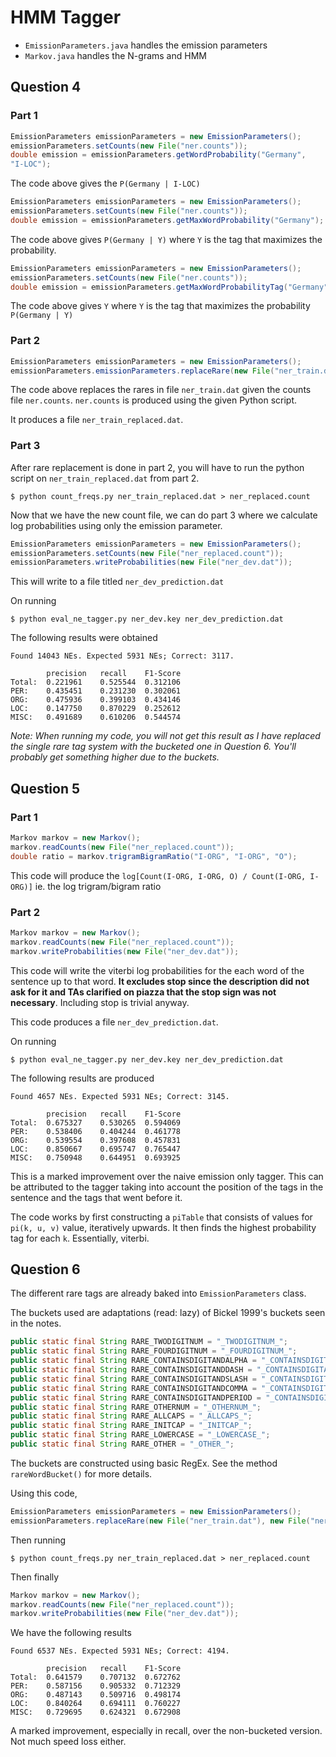 # HMM Tagger

- `EmissionParameters.java` handles the emission parameters
- `Markov.java` handles the N-grams and HMM

## Question 4

### Part 1

```java
EmissionParameters emissionParameters = new EmissionParameters();
emissionParameters.setCounts(new File("ner.counts"));
double emission = emissionParameters.getWordProbability("Germany",
"I-LOC");
```

The code above gives the `P(Germany | I-LOC)`

```java
EmissionParameters emissionParameters = new EmissionParameters();
emissionParameters.setCounts(new File("ner.counts"));
double emission = emissionParameters.getMaxWordProbability("Germany");
```

The code above gives `P(Germany | Y)` where `Y` is the tag that maximizes the probability.

```java
EmissionParameters emissionParameters = new EmissionParameters();
emissionParameters.setCounts(new File("ner.counts"));
double emission = emissionParameters.getMaxWordProbabilityTag("Germany");
```

The code above gives `Y` where `Y` is the tag that maximizes the probability `P(Germany | Y)`

### Part 2

```java
EmissionParameters emissionParameters = new EmissionParameters();
emissionParameters.emissionParameters.replaceRare(new File("ner_train.dat"), new File("ner.counts"));
```

The code above replaces the rares in file `ner_train.dat` given the counts file `ner.counts`. `ner.counts` is produced using the given Python script.

It produces a file `ner_train_replaced.dat`.

### Part 3

After rare replacement is done in part 2, you will have to run the python script on `ner_train_replaced.dat` from part 2.

```
$ python count_freqs.py ner_train_replaced.dat > ner_replaced.count
```

Now that we have the new count file, we can do part 3 where we calculate log probabilities using only the emission parameter.

```java
EmissionParameters emissionParameters = new EmissionParameters();
emissionParameters.setCounts(new File("ner_replaced.count"));
emissionParameters.writeProbabilities(new File("ner_dev.dat"));
```

This will write to a file titled `ner_dev_prediction.dat`

On running

```
$ python eval_ne_tagger.py ner_dev.key ner_dev_prediction.dat
```

The following results were obtained

```
Found 14043 NEs. Expected 5931 NEs; Correct: 3117.

        precision   recall    F1-Score
Total:  0.221961    0.525544  0.312106
PER:    0.435451    0.231230  0.302061
ORG:    0.475936    0.399103  0.434146
LOC:    0.147750    0.870229  0.252612
MISC:   0.491689    0.610206  0.544574
```

*Note: When running my code, you will not get this result as I have replaced the single rare tag system with the bucketed one in Question 6. You'll probably get something higher due to the buckets.*

## Question 5

### Part 1

```java
Markov markov = new Markov();
markov.readCounts(new File("ner_replaced.count"));
double ratio = markov.trigramBigramRatio("I-ORG", "I-ORG", "O");
```

This code will produce the `log[Count(I-ORG, I-ORG, O) / Count(I-ORG, I-ORG)]` ie. the log trigram/bigram ratio

### Part 2

```java
Markov markov = new Markov();
markov.readCounts(new File("ner_replaced.count"));
markov.writeProbabilities(new File("ner_dev.dat"));
```

This code will write the viterbi log probabilities for the each word of the sentence up to that word. **It excludes stop since the description did not ask for it and TAs clarified on piazza that the stop sign was not necessary**. Including stop is trivial anyway.

This code produces a file `ner_dev_prediction.dat`.

On running

```
$ python eval_ne_tagger.py ner_dev.key ner_dev_prediction.dat
```

The following results are produced

```
Found 4657 NEs. Expected 5931 NEs; Correct: 3145.

        precision   recall    F1-Score
Total:  0.675327    0.530265  0.594069
PER:    0.538406    0.404244  0.461778
ORG:    0.539554    0.397608  0.457831
LOC:    0.850667    0.695747  0.765447
MISC:   0.750948    0.644951  0.693925
```

This is a marked improvement over the naive emission only tagger. This can be attributed to the tagger taking into account the position of the tags in the sentence and the tags that went before it.

The code works by first constructing a `piTable` that consists of values for `pi(k, u, v)` value, iteratively upwards. It then finds the highest probability tag for each `k`. Essentially, viterbi.

## Question 6

The different rare tags are already baked into `EmissionParameters` class.

The buckets used are adaptations (read: lazy) of Bickel 1999's buckets seen in the notes.

```java
public static final String RARE_TWODIGITNUM = "_TWODIGITNUM_";
public static final String RARE_FOURDIGITNUM = "_FOURDIGITNUM_";
public static final String RARE_CONTAINSDIGITANDALPHA = "_CONTAINSDIGITANDALPHA_";
public static final String RARE_CONTAINSDIGITANDDASH = "_CONTAINSDIGITANDDASH_";
public static final String RARE_CONTAINSDIGITANDSLASH = "_CONTAINSDIGITANDSLASH_";
public static final String RARE_CONTAINSDIGITANDCOMMA = "_CONTAINSDIGITANDCOMMA_";
public static final String RARE_CONTAINSDIGITANDPERIOD = "_CONTAINSDIGITANDPERIOD_";
public static final String RARE_OTHERNUM = "_OTHERNUM_";
public static final String RARE_ALLCAPS = "_ALLCAPS_";
public static final String RARE_INITCAP = "_INITCAP_";
public static final String RARE_LOWERCASE = "_LOWERCASE_";
public static final String RARE_OTHER = "_OTHER_";
```

The buckets are constructed using basic RegEx. See the method `rareWordBucket()` for more details.

Using this code,

```java
EmissionParameters emissionParameters = new EmissionParameters();
emissionParameters.replaceRare(new File("ner_train.dat"), new File("ner.counts"));
```

Then running

```
$ python count_freqs.py ner_train_replaced.dat > ner_replaced.count
```

Then finally

```java
Markov markov = new Markov();
markov.readCounts(new File("ner_replaced.count"));
markov.writeProbabilities(new File("ner_dev.dat"));
```

We have the following results

```
Found 6537 NEs. Expected 5931 NEs; Correct: 4194.

        precision   recall    F1-Score
Total:  0.641579    0.707132  0.672762
PER:    0.587156    0.905332  0.712329
ORG:    0.487143    0.509716  0.498174
LOC:    0.840264    0.694111  0.760227
MISC:   0.729695    0.624321  0.672908
```

A marked improvement, especially in recall, over the non-bucketed version. Not much speed loss either.